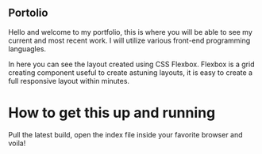 ## Portolio

Hello and welcome to my portfolio, this is where you will be able to see my current and most recent work. I will utilize various front-end programming languagles.

In here you can see the layout created using CSS Flexbox. Flexbox is a grid creating component useful to create astuning layouts, it is easy to create a full responsive layout within minutes.

# How to get this up and running

Pull the latest build, open the index file inside your favorite browser and voila!

